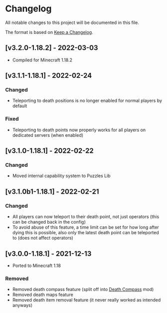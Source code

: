 # Changelog
All notable changes to this project will be documented in this file.

The format is based on [Keep a Changelog].

## [v3.2.0-1.18.2] - 2022-03-03
- Compiled for Minecraft 1.18.2

## [v3.1.1-1.18.1] - 2022-02-24
### Changed
- Teleporting to death positions is no longer enabled for normal players by default
### Fixed
- Teleporting to death points now properly works for all players on dedicated servers (when enabled)

## [v3.1.0-1.18.1] - 2022-02-22
### Changed
- Moved internal capability system to Puzzles Lib

## [v3.1.0b1-1.18.1] - 2022-02-21
### Changed
- All players can now teleport to their death point, not just operators (this can be changed back in the config)
- To avoid abuse of this feature, a time limit can be set for how long after dying this is possible, also only the latest death point can be teleported to (does not affect operators)

## [v3.0.0-1.18.1] - 2021-12-13
- Ported to Minecraft 1.18
### Removed
- Removed death compass feature (split off into [Death Compass] mod)
- Removed death maps feature
- Removed death item removal feature (it never really worked as intended anyways)

[Keep a Changelog]: https://keepachangelog.com/en/1.0.0/
[Death Compass]: https://www.curseforge.com/minecraft/mc-mods/death-compass-forge
